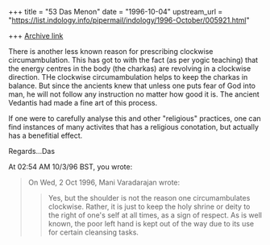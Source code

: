 +++
title = "53 Das Menon"
date = "1996-10-04"
upstream_url = "https://list.indology.info/pipermail/indology/1996-October/005921.html"

+++
[Archive link](https://list.indology.info/pipermail/indology/1996-October/005921.html)

There is another  less known reason for prescribing clockwise
circumambulation. This has got to with the fact (as per yogic teaching) that
the energy centres in the body (the charkas) are revolving in a clockwise
direction. THe  clockwise  circumambulation helps to keep the charkas in
balance. But since the ancients knew that unless one puts fear of God into
man, he will not follow any instruction no matter how good it is. The
ancient Vedantis had made a fine art of this process.

If one were to carefully analyse this and other "religious" practices, one
can find instances of many activites that has a religious conotation, but
actually has a benefitial effect.

Regards...Das

At 02:54 AM 10/3/96 BST, you wrote:
>On Wed, 2 Oct 1996, Mani Varadarajan wrote:
>
>> Yes, but the shoulder is not the reason one circumambulates 
>> clockwise.  Rather, it is just to keep the holy shrine or deity
>> to the right of one's self at all times, as a sign of respect.
>> As is well known, the poor left hand is kept out of the way due
>> to its use for certain cleansing tasks.





